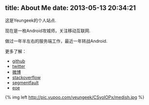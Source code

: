 title: About Me
date: 2013-05-13 20:34:21
---
这是Yeungeek的个人站点. <br>

现在是一枚Android攻城师，关注移动互联网.<br>

做过一年半左右的服务端工作，最近一年转战Android.<br>

更多了解：<br>
- [github](https://github.com/yeungeek) <br>
- [twitter](https://twitter.com/yeungeek) <br>
- [微博](http://weibo.com/springyounger) <br>
- [stackoverflow](http://stackoverflow.com/users/943667/yeungeek) <br>
- [segmentfault](http://segmentfault.com/u/yeungeek) <br>
- [eoe](http://my.eoe.cn/128392)


{% img left http://pic.yupoo.com/yeungeek/CSyolOPx/medish.jpg %}